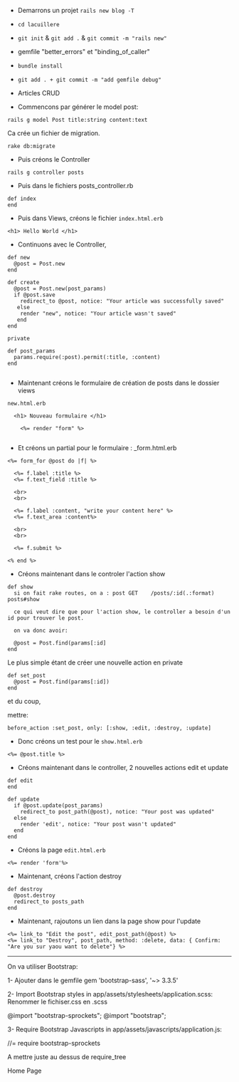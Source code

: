 - Demarrons un projet ```rails new blog -T```
- ```cd lacuillere```
- ```git init``` & ```git add .``` & ```git commit -m "rails new"```
- gemfile "better_errors" et "binding_of_caller"
- ```bundle install```
- ```git add . + git commit -m "add gemfile debug"```

- Articles CRUD

- Commencons par générer le model post:

```rails g model Post title:string content:text```

Ca crée un fichier de migration.

```rake db:migrate```

- Puis créons le Controller

```rails g controller posts```

- Puis dans le fichiers posts_controller.rb

```
def index
end
```

- Puis dans Views, créons le fichier  ```index.html.erb```

```<h1> Hello World </h1>```

- Continuons avec le Controller, 

```
def new
  @post = Post.new
end

def create
  @post = Post.new(post_params)
  if @post.save
    redirect_to @post, notice: "Your article was successfully saved"
   else
    render "new", notice: "Your article wasn't saved"
   end
end

private

def post_params
  params.require(:post).permit(:title, :content)
end
 
```

- Maintenant créons le formulaire de création de posts dans le dossier views

``` new.html.erb ```

```
  <h1> Nouveau formulaire </h1>
  
    <%= render "form" %>
  
```

- Et créons un partial pour le formulaire : _form.html.erb

```
<%= form_for @post do |f| %>

  <%= f.label :title %>
  <%= f.text_field :title %>
  
  <br>
  <br>
  
  <%= f.label :content, "write your content here" %>
  <%= f.text_area :content%>
  
  <br>
  <br>
  
  <%= f.submit %>
  
<% end %>

```

- Créons maintenant dans le controler l'action show

```
def show
  si on fait rake routes, on a : post GET    /posts/:id(.:format)      posts#show
  
  ce qui veut dire que pour l'action show, le controller a besoin d'un id pour trouver le post.
  
  on va donc avoir:
  
  @post = Post.find(params[:id]
end
```

Le plus simple étant de créer une nouvelle action en private

```
def set_post
  @post = Post.find(params[:id])
end
```

et du coup, 

mettre:

```
before_action :set_post, only: [:show, :edit, :destroy, :update]
```

- Donc créons un test pour le ```show.html.erb```

```
<%= @post.title %>
```

- Créons maintenant dans le controller, 2 nouvelles actions edit et update

```
def edit
end

def update
  if @post.update(post_params)
    redirect_to post_path(@post), notice: "Your post was updated"
  else
    render 'edit', notice: "Your post wasn't updated"
  end
end

```

- Créons la page  ```edit.html.erb```

```
<%= render 'form'%>
```

- Maintenant, créons l'action destroy

```
def destroy
  @post.destroy
  redirect_to posts_path
end
```


- Maintenant, rajoutons un lien dans la page show pour l'update
```
<%= link_to "Edit the post", edit_post_path(@post) %>
<%= link_to "Destroy", post_path, method: :delete, data: { Confirm: "Are you sur yaou want to delete"} %>
```


---------------------------------------------------------
On va utiliser Bootstrap:

1- Ajouter dans le gemfile
gem 'bootstrap-sass', '~> 3.3.5'

2- Import Bootstrap styles in app/assets/stylesheets/application.scss: Renommer le fichiser.css en .scss


@import "bootstrap-sprockets";
@import "bootstrap";

3- Require Bootstrap Javascripts in app/assets/javascripts/application.js:

//= require bootstrap-sprockets

A mettre juste au dessus de require_tree


Home Page


